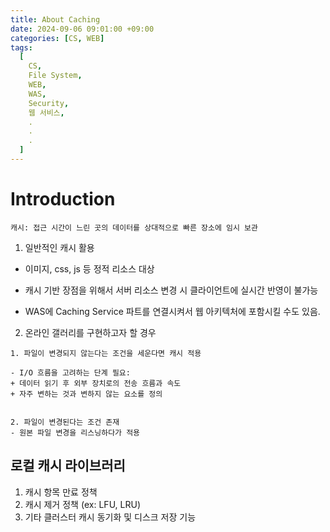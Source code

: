 ```yaml
---
title: About Caching 
date: 2024-09-06 09:01:00 +09:00
categories: [CS, WEB]
tags:
  [
    CS,
    File System,
    WEB,
    WAS,
    Security,
    웹 서비스,
    .
    .
    .
  ]
---
```


# Introduction
```shell
캐시: 접근 시간이 느린 곳의 데이터를 상대적으로 빠른 장소에 임시 보관
```

1. 일반적인 캐시 활용
- 이미지, css, js 등 정적 리소스 대상
- 캐시 기반 장점을 위해서 서버 리소스 변경 시 클라이언트에 실시간 반영이 불가능

- WAS에 Caching Service 파트를 연결시켜서 웹 아키텍처에 포함시킬 수도 있음.

2. 온라인 갤러리를 구현하고자 할 경우
```shell
1. 파일이 변경되지 않는다는 조건을 세운다면 캐시 적용

- I/O 흐름을 고려하는 단계 필요:
+ 데이터 읽기 후 외부 장치로의 전송 흐름과 속도
+ 자주 변하는 것과 변하지 않는 요소를 정의


2. 파일이 변경된다는 조건 존재
- 원본 파일 변경을 리스닝하다가 적용
```


## 로컬 캐시 라이브러리
1. 캐시 항목 만료 정책
2. 캐시 제거 정책 (ex: LFU, LRU)
3. 기타 클러스터 캐시 동기화 및 디스크 저장 기능
